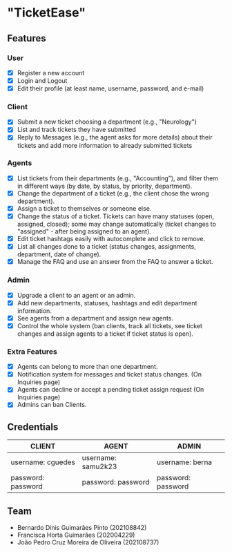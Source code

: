 # "TicketEase"

## Features

### User
- [x] Register a new account
- [x] Login and Logout
- [x] Edit their profile (at least name, username, password, and e-mail)

### Client
- [x] Submit a new ticket choosing a department (e.g., "Neurology")
- [x] List and track tickets they have submitted
- [x] Reply to Messages (e.g., the agent asks for more details) about their tickets and add more information to already submitted tickets

### Agents
- [x] List tickets from their departments (e.g., "Accounting"), and filter them in different ways (by date, by status, by priority, department). 
- [x] Change the department of a ticket (e.g., the client chose the wrong department). 
- [x] Assign a ticket to themselves or someone else. 
- [x] Change the status of a ticket. Tickets can have many statuses (open, assigned, closed); some may change automatically (ticket changes to "assigned" - after being assigned to an agent). 
- [x] Edit ticket hashtags easily with autocomplete and click to remove. 
- [x] List all changes done to a ticket (status changes, assignments, department, date of change). 
- [x] Manage the FAQ and use an answer from the FAQ to answer a ticket. 

### Admin
- [x] Upgrade a client to an agent or an admin.
- [x] Add new departments, statuses, hashtags and edit department information.
- [x] See agents from a department and assign new agents. 
- [x] Control the whole system (ban clients, track all tickets, see ticket changes and assign agents to a ticket if ticket status is open).

### Extra Features
- [x] Agents can belong to more than one department.
- [x] Notification system for messages and ticket status changes. (On Inquiries page)
- [x] Agents can decline or accept a pending ticket assign request (On Inquiries page)
- [x] Admins can ban Clients.

## Credentials

| CLIENT | AGENT | ADMIN |
| -------- | -------- | -------- |
| username: cguedes     | username: samu2k23  | username: berna     |
| password: password     | password: password    | password: password     |

## Team

- Bernardo Dinis Guimarães Pinto (202108842)
- Francisca Horta Guimarães (202004229)
- João Pedro Cruz Moreira de Oliveira (202108737)

